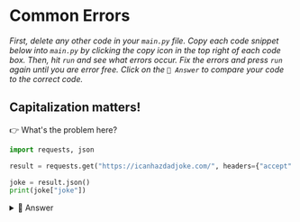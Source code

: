 # Common Errors

*First, delete any other code in your `main.py` file. Copy each code snippet below into `main.py` by clicking the copy icon in the top right of each code box. Then, hit `run` and see what errors occur. Fix the errors and press `run` again until you are error free. Click on the `👀 Answer` to compare your code to the correct code.*

## Capitalization matters!

👉 What's the problem here?

```python
import requests, json

result = requests.get("https://icanhazdadjoke.com/", headers={"accept":"application/json"}) 

joke = result.json()
print(joke["joke"])
```

<details> <summary> 👀 Answer </summary>
I got my capitalization wrong on 'Accept' (line 3).
  
```python
import requests, json

result = requests.get("https://icanhazdadjoke.com/", headers={"Accept":"application/json"}) 

joke = result.json()
print(joke["joke"])
```

</details>

